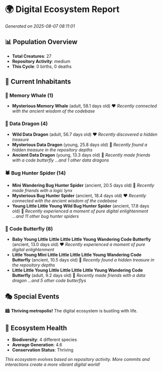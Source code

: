 # 🌍 Digital Ecosystem Report
*Generated on 2025-08-07 08:11:01*

## 📊 Population Overview
- **Total Creatures**: 27
- **Repository Activity**: medium
- **This Cycle**: 0 births, 0 deaths

## 👥 Current Inhabitants

### 🐋 Memory Whale (1)
- **Mysterious Memory Whale** (adult, 58.1 days old) ❤️
  *Recently connected with the ancient wisdom of the codebase*

### 🐉 Data Dragon (4)
- **Wild Data Dragon** (adult, 56.7 days old) ❤️
  *Recently discovered a hidden treasure*
- **Mysterious Data Dragon** (young, 25.8 days old) 💚
  *Recently found a hidden treasure in the repository depths*
- **Ancient Data Dragon** (young, 13.3 days old) 💚
  *Recently made friends with a code butterfly*
  *...and 1 other data dragons*

### 🕷️ Bug Hunter Spider (14)
- **Mini Wandering Bug Hunter Spider** (ancient, 20.5 days old) 💛
  *Recently made friends with a logic lynx*
- **Mysterious Bug Hunter Spider** (ancient, 18.4 days old) ❤️
  *Recently connected with the ancient wisdom of the codebase*
- **Young Little Little Young Wild Bug Hunter Spider** (ancient, 17.8 days old) 💛
  *Recently experienced a moment of pure digital enlightenment*
  *...and 11 other bug hunter spiders*

### 🦋 Code Butterfly (8)
- **Baby Young Little Little Little Little Young Wandering Code Butterfly** (ancient, 13.0 days old) ❤️
  *Recently experienced a moment of pure digital enlightenment*
- **Little Young Mini Little Little Little Little Young Wandering Code Butterfly** (ancient, 10.5 days old) 💛
  *Recently found a hidden treasure in the repository depths*
- **Little Little Young Little Little Little Little Young Wandering Code Butterfly** (adult, 9.2 days old) 💛
  *Recently made friends with a data dragon*
  *...and 5 other code butterflys*

## 🎭 Special Events

🏙️ **Thriving metropolis!** The digital ecosystem is bustling with life.

## 🔬 Ecosystem Health
- **Biodiversity**: 4 different species
- **Average Generation**: 4.6
- **Conservation Status**: Thriving

*This ecosystem evolves based on repository activity. More commits and interactions create a more vibrant digital world!*